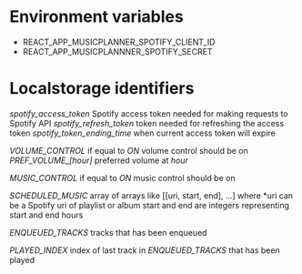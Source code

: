 # Environment variables
* REACT_APP_MUSICPLANNER_SPOTIFY_CLIENT_ID
* REACT_APP_MUSICPLANNNER_SPOTIFY_SECRET


# Localstorage identifiers
*spotify_access_token* Spotify access token needed for making requests to Spotify API
*spotify_refresh_token* token needed for refreshing the access token
*spotify_token_ending_time* when current access token will expire

*VOLUME_CONTROL* if equal to *ON* volume control should be on 
*PREF_VOLUME_[hour]* preferred volume at *hour*

*MUSIC_CONTROL* if equal to *ON* music control should be on 

*SCHEDULED_MUSIC* array of arrays like [[uri, start, end], ...] 
where 
    *uri can be a Spotify uri of playlist or album
    start and end are integers representing start and end hours

*ENQUEUED_TRACKS* tracks that has been enqueued

*PLAYED_INDEX* index of last track in *ENQUEUED_TRACKS* that has been played

